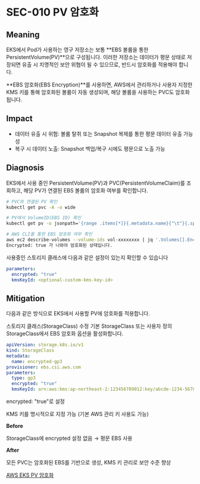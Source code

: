 # SEC-010 PV 암호화

## Meaning
EKS에서 Pod가 사용하는 영구 저장소는 보통 **EBS 볼륨을 통한 PersistentVolume(PV)**으로 구성됩니다. 이러한 저장소는 데이터가 평문 상태로 저장되면 유출 시 치명적인 보안 위협이 될 수 있으므로, 반드시 암호화를 적용해야 합니다.

**EBS 암호화(EBS Encryption)**를 사용하면, AWS에서 관리하거나 사용자 지정한 KMS 키를 통해 암호화된 볼륨이 자동 생성되며, 해당 볼륨을 사용하는 PVC도 암호화됩니다.

## Impact
- 데이터 유출 시 위험: 볼륨 탈취 또는 Snapshot 복제를 통한 평문 데이터 유출 가능성
- 복구 시 데이터 노출: Snapshot 백업/복구 시에도 평문으로 노출 가능

## Diagnosis
EKS에서 사용 중인 PersistentVolume(PV)과 PVC(PersistentVolumeClaim)를 조회하고, 해당 PV가 연결된 EBS 볼륨의 암호화 여부를 확인합니다.


```bash
# PVC와 연결된 PV 확인
kubectl get pvc -A -o wide

# PV에서 VolumeID(EBS ID) 확인
kubectl get pv -o jsonpath='{range .items[*]}{.metadata.name}{"\t"}{.spec.awsElasticBlockStore.volumeID}{"\n"}{end}'

# AWS CLI를 통한 EBS 암호화 여부 확인
aws ec2 describe-volumes --volume-ids vol-xxxxxxxx | jq '.Volumes[].Encrypted'
Encrypted: true 가 나와야 암호화된 상태입니다.
```

사용중인 스토리지 클래스에 다음과 같은 설정이 있는지 확인할 수 있습니다

```yaml
parameters:
  encrypted: "true"
  kmsKeyId: <optional-custom-kms-key-id>
```

## Mitigation
다음과 같은 방식으로 EKS에서 사용할 PV에 암호화를 적용합니다.

스토리지 클래스(StorageClass) 수정
기본 StorageClass 또는 사용자 정의 StorageClass에서 EBS 암호화 옵션을 활성화합니다.

```yaml
apiVersion: storage.k8s.io/v1
kind: StorageClass
metadata:
  name: encrypted-gp3
provisioner: ebs.csi.aws.com
parameters:
  type: gp3
  encrypted: "true"
  kmsKeyId: arn:aws:kms:ap-northeast-2:123456789012:key/abcde-1234-5678-xyz
```

encrypted: "true"로 설정

KMS 키를 명시적으로 지정 가능 (기본 AWS 관리 키 사용도 가능)

**Before**

StorageClass에 encrypted 설정 없음 → 평문 EBS 사용

**After**

모든 PVC는 암호화된 EBS를 기반으로 생성, KMS 키 관리로 보안 수준 향상

[AWS EKS PV 암호화](https://docs.aws.amazon.com/ko_kr/eks/latest/best-practices/data-encryption-and-secrets-management.html)